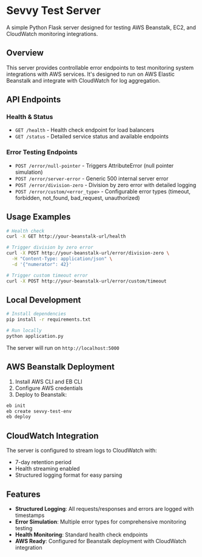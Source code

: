 # Sevvy Test Server

A simple Python Flask server designed for testing AWS Beanstalk, EC2, and CloudWatch monitoring integrations.

## Overview

This server provides controllable error endpoints to test monitoring system integrations with AWS services. It's designed to run on AWS Elastic Beanstalk and integrate with CloudWatch for log aggregation.

## API Endpoints

### Health & Status
- `GET /health` - Health check endpoint for load balancers
- `GET /status` - Detailed service status and available endpoints

### Error Testing Endpoints
- `POST /error/null-pointer` - Triggers AttributeError (null pointer simulation)
- `POST /error/server-error` - Generic 500 internal server error
- `POST /error/division-zero` - Division by zero error with detailed logging
- `POST /error/custom/<error_type>` - Configurable error types (timeout, forbidden, not_found, bad_request, unauthorized)

## Usage Examples

```bash
# Health check
curl -X GET http://your-beanstalk-url/health

# Trigger division by zero error
curl -X POST http://your-beanstalk-url/error/division-zero \
  -H "Content-Type: application/json" \
  -d '{"numerator": 42}'

# Trigger custom timeout error
curl -X POST http://your-beanstalk-url/error/custom/timeout
```

## Local Development

```bash
# Install dependencies
pip install -r requirements.txt

# Run locally
python application.py
```

The server will run on `http://localhost:5000`

## AWS Beanstalk Deployment

1. Install AWS CLI and EB CLI
2. Configure AWS credentials
3. Deploy to Beanstalk:

```bash
eb init
eb create sevvy-test-env
eb deploy
```

## CloudWatch Integration

The server is configured to stream logs to CloudWatch with:
- 7-day retention period
- Health streaming enabled
- Structured logging format for easy parsing

## Features

- **Structured Logging**: All requests/responses and errors are logged with timestamps
- **Error Simulation**: Multiple error types for comprehensive monitoring testing
- **Health Monitoring**: Standard health check endpoints
- **AWS Ready**: Configured for Beanstalk deployment with CloudWatch integration